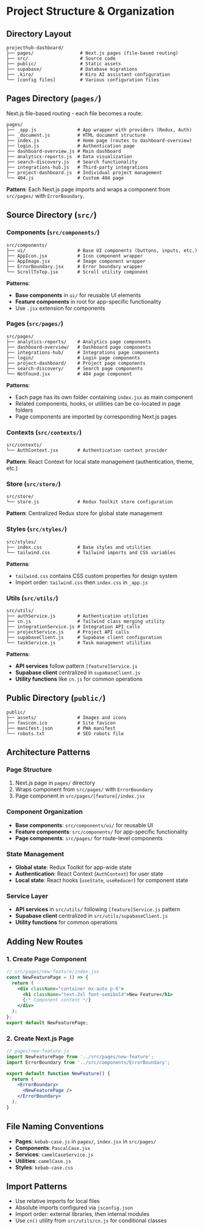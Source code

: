 # Project Structure & Organization

## Directory Layout

```
projecthub-dashboard/
├── pages/                 # Next.js pages (file-based routing)
├── src/                   # Source code
├── public/                # Static assets
├── supabase/              # Database migrations
├── .kiro/                 # Kiro AI assistant configuration
└── [config files]         # Various configuration files
```

## Pages Directory (`pages/`)
Next.js file-based routing - each file becomes a route:

```
pages/
├── _app.js               # App wrapper with providers (Redux, Auth)
├── _document.js          # HTML document structure
├── index.js              # Home page (routes to dashboard-overview)
├── login.js              # Authentication page
├── dashboard-overview.js # Main dashboard
├── analytics-reports.js  # Data visualization
├── search-discovery.js   # Search functionality
├── integrations-hub.js   # Third-party integrations
├── project-dashboard.js  # Individual project management
└── 404.js                # Custom 404 page
```

**Pattern**: Each Next.js page imports and wraps a component from `src/pages/` with `ErrorBoundary`.

## Source Directory (`src/`)

### Components (`src/components/`)
```
src/components/
├── ui/                   # Base UI components (buttons, inputs, etc.)
├── AppIcon.jsx           # Icon component wrapper
├── AppImage.jsx          # Image component wrapper
├── ErrorBoundary.jsx     # Error boundary wrapper
└── ScrollToTop.jsx       # Scroll utility component
```

**Patterns**:
- **Base components** in `ui/` for reusable UI elements
- **Feature components** in root for app-specific functionality
- Use `.jsx` extension for components

### Pages (`src/pages/`)
```
src/pages/
├── analytics-reports/    # Analytics page components
├── dashboard-overview/   # Dashboard page components
├── integrations-hub/     # Integrations page components
├── login/                # Login page components
├── project-dashboard/    # Project page components
├── search-discovery/     # Search page components
└── NotFound.jsx          # 404 page component
```

**Patterns**:
- Each page has its own folder containing `index.jsx` as main component
- Related components, hooks, or utilities can be co-located in page folders
- Page components are imported by corresponding Next.js pages

### Contexts (`src/contexts/`)
```
src/contexts/
└── AuthContext.jsx       # Authentication context provider
```

**Pattern**: React Context for local state management (authentication, theme, etc.)

### Store (`src/store/`)
```
src/store/
└── store.js              # Redux Toolkit store configuration
```

**Pattern**: Centralized Redux store for global state management

### Styles (`src/styles/`)
```
src/styles/
├── index.css             # Base styles and utilities
└── tailwind.css          # Tailwind imports and CSS variables
```

**Patterns**:
- `tailwind.css` contains CSS custom properties for design system
- Import order: `tailwind.css` then `index.css` in `_app.js`

### Utils (`src/utils/`)
```
src/utils/
├── authService.js        # Authentication utilities
├── cn.js                 # Tailwind class merging utility
├── integrationService.js # Integration API calls
├── projectService.js     # Project API calls
├── supabaseClient.js     # Supabase client configuration
└── taskService.js        # Task management utilities
```

**Patterns**:
- **API services** follow pattern `[feature]Service.js`
- **Supabase client** centralized in `supabaseClient.js`
- **Utility functions** like `cn.js` for common operations

## Public Directory (`public/`)
```
public/
├── assets/               # Images and icons
├── favicon.ico           # Site favicon
├── manifest.json         # PWA manifest
└── robots.txt            # SEO robots file
```

## Architecture Patterns

### Page Structure
1. Next.js page in `pages/` directory
2. Wraps component from `src/pages/` with `ErrorBoundary`
3. Page component in `src/pages/[feature]/index.jsx`

### Component Organization
- **Base components**: `src/components/ui/` for reusable UI
- **Feature components**: `src/components/` for app-specific functionality  
- **Page components**: `src/pages/` for route-level components

### State Management
- **Global state**: Redux Toolkit for app-wide state
- **Authentication**: React Context (`AuthContext`) for user state
- **Local state**: React hooks (`useState`, `useReducer`) for component state

### Service Layer
- **API services** in `src/utils/` following `[feature]Service.js` pattern
- **Supabase client** centralized in `src/utils/supabaseClient.js`
- **Utility functions** for common operations

## Adding New Routes

### 1. Create Page Component
```jsx
// src/pages/new-feature/index.jsx
const NewFeaturePage = () => {
  return (
    <div className="container mx-auto p-6">
      <h1 className="text-2xl font-semibold">New Feature</h1>
      {/* Component content */}
    </div>
  );
};
export default NewFeaturePage;
```

### 2. Create Next.js Page
```jsx
// pages/new-feature.js
import NewFeaturePage from '../src/pages/new-feature';
import ErrorBoundary from '../src/components/ErrorBoundary';

export default function NewFeature() {
  return (
    <ErrorBoundary>
      <NewFeaturePage />
    </ErrorBoundary>
  );
}
```

## File Naming Conventions
- **Pages**: `kebab-case.js` in `pages/`, `index.jsx` in `src/pages/`
- **Components**: `PascalCase.jsx`
- **Services**: `camelCaseService.js`
- **Utilities**: `camelCase.js`
- **Styles**: `kebab-case.css`

## Import Patterns
- Use relative imports for local files
- Absolute imports configured via `jsconfig.json`
- Import order: external libraries, then internal modules
- Use `cn()` utility from `src/utils/cn.js` for conditional classes